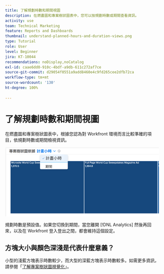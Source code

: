 ```yaml
---
title: 了解規劃時數和期間視圖
description: 在燃盡圖和專案樹狀圖表中，您可以按規劃時數或期間查看資訊。
activity: use
team: Technical Marketing
feature: Reports and Dashboards
thumbnail: understand-planned-hours-and-duration-views.png
type: Tutorial
role: User
level: Beginner
jira: KT-10044
recommendations: noDisplay,noCatalog
exl-id: caae6dd0-910c-4bdf-a9db-611c272af7ce
source-git-commit: d29054f0551a9add8460e4c9fd265cee2dfb72ca
workflow-type: tm+mt
source-wordcount: '130'
ht-degree: 100%

---
```


# 了解規劃時數和期間視圖

在燃盡圖和專案樹狀圖表中，根據您認為對 Workfront 環境而言比較準確的項目，依規劃時數或期間檢視資訊。

![影像顯示選取規劃時數而不是期間](assets/section-1-5.png)



規劃時數是預設值。如果您切換到期間，當您離開 [!DNL Analytics] 然後再回來，以及在 Workfront 登入登出之間，都會維持這個設定。

## 方塊大小與顏色深淺是代表什麼意義？

小型的淺藍方塊表示時數較少，而大型的深藍方塊表示時數較多。如需更多資訊，請參閱「[了解專案樹狀圖視覺化](https://experienceleague.adobe.com/docs/workfront/using/reporting/enhanced-analytics/project-treemap-overview.html?lang=zh-Hant)」。
